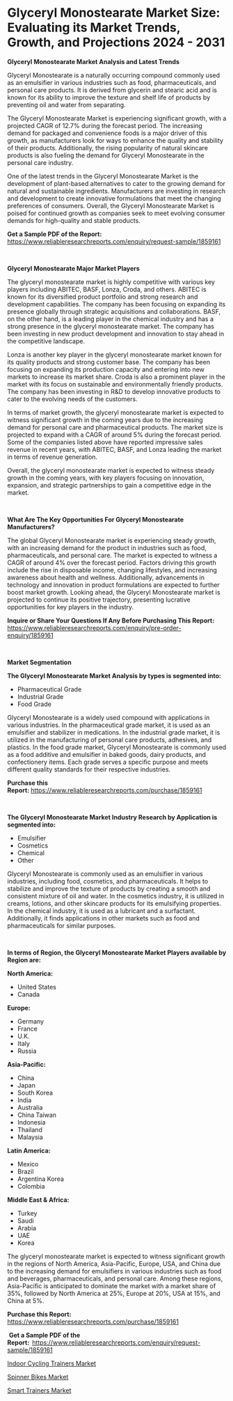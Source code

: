 <p><h1>Glyceryl Monostearate Market Size: Evaluating its Market Trends, Growth, and Projections 2024 - 2031</h1></p><p><strong>Glyceryl Monostearate Market Analysis and Latest Trends</strong></p>
<p><p>Glyceryl Monostearate is a naturally occurring compound commonly used as an emulsifier in various industries such as food, pharmaceuticals, and personal care products. It is derived from glycerin and stearic acid and is known for its ability to improve the texture and shelf life of products by preventing oil and water from separating.</p><p>The Glyceryl Monostearate Market is experiencing significant growth, with a projected CAGR of 12.7% during the forecast period. The increasing demand for packaged and convenience foods is a major driver of this growth, as manufacturers look for ways to enhance the quality and stability of their products. Additionally, the rising popularity of natural skincare products is also fueling the demand for Glyceryl Monostearate in the personal care industry.</p><p>One of the latest trends in the Glyceryl Monostearate Market is the development of plant-based alternatives to cater to the growing demand for natural and sustainable ingredients. Manufacturers are investing in research and development to create innovative formulations that meet the changing preferences of consumers. Overall, the Glyceryl Monostearate Market is poised for continued growth as companies seek to meet evolving consumer demands for high-quality and stable products.</p></p>
<p><strong>Get a Sample PDF of the Report:&nbsp;</strong> <a href="https://www.reliableresearchreports.com/enquiry/request-sample/1859161">https://www.reliableresearchreports.com/enquiry/request-sample/1859161</a></p>
<p>&nbsp;</p>
<p><strong>Glyceryl Monostearate Major Market Players</strong></p>
<p><p>The glyceryl monostearate market is highly competitive with various key players including ABITEC, BASF, Lonza, Croda, and others. ABITEC is known for its diversified product portfolio and strong research and development capabilities. The company has been focusing on expanding its presence globally through strategic acquisitions and collaborations. BASF, on the other hand, is a leading player in the chemical industry and has a strong presence in the glyceryl monostearate market. The company has been investing in new product development and innovation to stay ahead in the competitive landscape.</p><p>Lonza is another key player in the glyceryl monostearate market known for its quality products and strong customer base. The company has been focusing on expanding its production capacity and entering into new markets to increase its market share. Croda is also a prominent player in the market with its focus on sustainable and environmentally friendly products. The company has been investing in R&D to develop innovative products to cater to the evolving needs of the customers.</p><p>In terms of market growth, the glyceryl monostearate market is expected to witness significant growth in the coming years due to the increasing demand for personal care and pharmaceutical products. The market size is projected to expand with a CAGR of around 5% during the forecast period. Some of the companies listed above have reported impressive sales revenue in recent years, with ABITEC, BASF, and Lonza leading the market in terms of revenue generation.</p><p>Overall, the glyceryl monostearate market is expected to witness steady growth in the coming years, with key players focusing on innovation, expansion, and strategic partnerships to gain a competitive edge in the market.</p></p>
<p>&nbsp;</p>
<p><strong>What Are The Key Opportunities For Glyceryl Monostearate Manufacturers?</strong></p>
<p><p>The global Glyceryl Monostearate market is experiencing steady growth, with an increasing demand for the product in industries such as food, pharmaceuticals, and personal care. The market is expected to witness a CAGR of around 4% over the forecast period. Factors driving this growth include the rise in disposable income, changing lifestyles, and increasing awareness about health and wellness. Additionally, advancements in technology and innovation in product formulations are expected to further boost market growth. Looking ahead, the Glyceryl Monostearate market is projected to continue its positive trajectory, presenting lucrative opportunities for key players in the industry.</p></p>
<p><strong>Inquire or Share Your Questions If Any Before Purchasing This Report:</strong> <a href="https://www.reliableresearchreports.com/enquiry/pre-order-enquiry/1859161">https://www.reliableresearchreports.com/enquiry/pre-order-enquiry/1859161</a></p>
<p>&nbsp;</p>
<p><strong>Market Segmentation</strong></p>
<p><strong>The Glyceryl Monostearate Market Analysis by types is segmented into:</strong></p>
<p><ul><li>Pharmaceutical Grade</li><li>Industrial Grade</li><li>Food Grade</li></ul></p>
<p><p>Glyceryl Monostearate is a widely used compound with applications in various industries. In the pharmaceutical grade market, it is used as an emulsifier and stabilizer in medications. In the industrial grade market, it is utilized in the manufacturing of personal care products, adhesives, and plastics. In the food grade market, Glyceryl Monostearate is commonly used as a food additive and emulsifier in baked goods, dairy products, and confectionery items. Each grade serves a specific purpose and meets different quality standards for their respective industries.</p></p>
<p><strong>Purchase this Report:&nbsp;</strong><a href="https://www.reliableresearchreports.com/purchase/1859161">https://www.reliableresearchreports.com/purchase/1859161</a></p>
<p>&nbsp;</p>
<p><strong>The Glyceryl Monostearate Market Industry Research by Application is segmented into:</strong></p>
<p><ul><li>Emulsifier</li><li>Cosmetics</li><li>Chemical</li><li>Other</li></ul></p>
<p><p>Glyceryl Monostearate is commonly used as an emulsifier in various industries, including food, cosmetics, and pharmaceuticals. It helps to stabilize and improve the texture of products by creating a smooth and consistent mixture of oil and water. In the cosmetics industry, it is utilized in creams, lotions, and other skincare products for its emulsifying properties. In the chemical industry, it is used as a lubricant and a surfactant. Additionally, it finds applications in other markets such as food and pharmaceuticals for similar purposes.</p></p>
<p>&nbsp;</p>
<p><strong>In terms of Region, the Glyceryl Monostearate Market Players available by Region are:</strong></p>
<p>
    <p> <strong> North America: </strong>
        <ul>
            <li>United States</li>
            <li>Canada</li>
        </ul>
        </p> 
    <p> <strong> Europe: </strong>
        <ul>
            <li>Germany</li>
            <li>France</li>
            <li>U.K.</li>
            <li>Italy</li>
            <li>Russia</li>
        </ul>
        </p> 
    <p> <strong> Asia-Pacific: </strong>
        <ul>
            <li>China</li>
            <li>Japan</li>
            <li>South Korea</li>
            <li>India</li>
            <li>Australia</li>
            <li>China Taiwan</li>
            <li>Indonesia</li>
            <li>Thailand</li>
            <li>Malaysia</li>
        </ul>
        </p> 
    <p> <strong> Latin America: </strong>
        <ul>
            <li>Mexico</li>
            <li>Brazil</li>
            <li>Argentina Korea</li>
            <li>Colombia</li>
        </ul>
        </p> 
    <p> <strong> Middle East & Africa: </strong>
        <ul>
            <li>Turkey</li>
            <li>Saudi</li>
            <li>Arabia</li>
            <li>UAE</li>
            <li>Korea</li>
        </ul>
    </p>
    </p>
<p><p>The glyceryl monostearate market is expected to witness significant growth in the regions of North America, Asia-Pacific, Europe, USA, and China due to the increasing demand for emulsifiers in various industries such as food and beverages, pharmaceuticals, and personal care. Among these regions, Asia-Pacific is anticipated to dominate the market with a market share of 35%, followed by North America at 25%, Europe at 20%, USA at 15%, and China at 5%.</p></p>
<p><strong>Purchase this Report: </strong><a href="https://www.reliableresearchreports.com/purchase/1859161">https://www.reliableresearchreports.com/purchase/1859161</a></p>
<p>&nbsp;<strong>Get a Sample PDF of the Report:&nbsp;&nbsp;</strong><a href="https://www.reliableresearchreports.com/enquiry/request-sample/1859161">https://www.reliableresearchreports.com/enquiry/request-sample/1859161</a></p>
<p><strong></strong></p>
<p><p><a href="https://view.publitas.com/reportprime-1/indoor-cycling-trainers-market-size-growth-outlook-from-2023-to-2030-projecting-at-markets-trends-analysis-by-application-regional-outlook-and-revenue/">Indoor Cycling Trainers Market</a></p><p><a href="https://view.publitas.com/reportprime-1/spinner-bikes-market-size-market-trends-and-growth-outlook-forecasted-for-period-from-2023-to-2030/">Spinner Bikes Market</a></p><p><a href="https://view.publitas.com/reportprime-1/smart-trainers-market-research-report-unlocks-analysis-on-the-market-financial-status-market-size-and-market-revenue-upto-2030/">Smart Trainers Market</a></p></p>